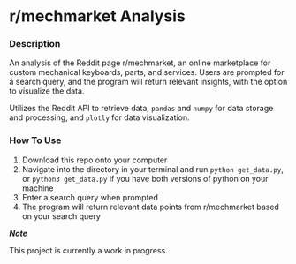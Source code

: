 # r/mechmarket Analysis

### Description

An analysis of the Reddit page r/mechmarket, an online marketplace for custom mechanical keyboards, parts, and services. Users are prompted for a search query, and the program will return relevant insights, with the option to visualize the data. 

Utilizes the Reddit API to retrieve data, `pandas` and `numpy` for data storage and processing, and `plotly` for data visualization. 

### How To Use

1. Download this repo onto your computer
2. Navigate into the directory in your terminal and run `python get_data.py`, or `python3 get_data.py` if you have both versions of python on your machine
3. Enter a search query when prompted
4. The program will return relevant data points from r/mechmarket based on your search query

**_Note_**

This project is currently a work in progress.